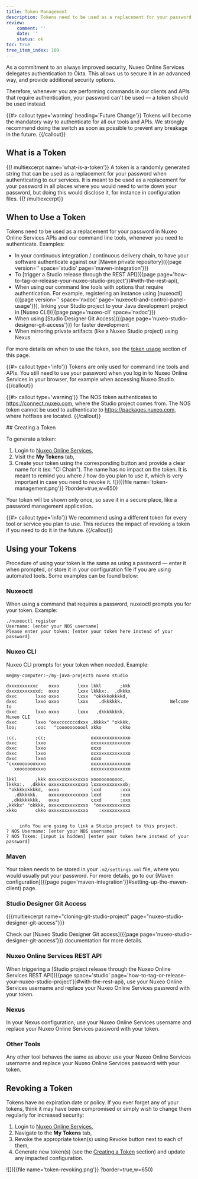 ```yaml
---
title: Token Management
description: Tokens need to be used as a replacement for your password in Nuxeo Online Services APIs and our command line tools.
review:
    comment: ''
    date: ''
    status: ok
toc: true
tree_item_index: 100
---
```


As a commitment to an always improved security, Nuxeo Online Services delegates authentication to Okta. This allows us to secure it in an advanced way, and provide additional security options.

Therefore, whenever you are performing commands in our clients and APIs that require authentication, your password can't be used — a token should be used instead.

{{#> callout type='warning' heading='Future Change'}}
Tokens will become the mandatory way to authenticate for all our tools and APIs. We strongly recommend doing the switch as soon as possible to prevent any breakage in the future.
{{/callout}}

## What is a Token

{{! multiexcerpt name='what-is-a-token'}}
A token is a randomly generated string that can be used as a replacement for your password when authenticating to our services. It is meant to be used as a replacement for your password in all places where you would need to write down your password, but doing this would disclose it, for instance in configuration files.
{{! /multiexcerpt}}

## When to Use a Token

Tokens need to be used as a replacement for your password in Nuxeo Online Services APIs and our command line tools, whenever you need to authenticate. Examples:
- In your continuous integration / continuous delivery chain, to have your software authenticate against our [Maven private repository]({{page version='' space='studio' page='maven-integration'}})
- To [trigger a Studio release through the REST API]({{page page='how-to-tag-or-release-your-nuxeo-studio-project'}}#with-the-rest-api),
- When using our command line tools with options that require authentication. For example, registering an instance using [nuxeoctl]({{page version='' space='nxdoc' page='nuxeoctl-and-control-panel-usage'}}), linking your Studio project to your Java development project in [Nuxeo CLI]({{page page='nuxeo-cli' space='nxdoc'}})
- When using [Studio Designer Git Access]({{page page='nuxeo-studio-designer-git-access'}}) for faster development
- When mirroring private artifacts (like a Nuxeo Studio project) using Nexus

For more details on when to use the token, see the <a href="#token-usage">token usage</a> section of this page.

{{#> callout type='info'}}
Tokens are only used for command line tools and APIs. You still need to use your password when you log in to Nuxeo Online Services in your browser, for example when accessing Nuxeo Studio.
{{/callout}}

{{#> callout type='warning'}}
The NOS token authenticates to https://connect.nuxeo.com, where the Studio project comes from. The NOS token cannot be used to authenticate to https://packages.nuxeo.com, where hotfixes are located.
{{/callout}}

<a name="create-token">
## Creating a Token

To generate a token:
1. Login to [Nuxeo Online Services](https://connect.nuxeo.com),
1. Visit the **My Tokens** tab,
1. Create your token using the corresponding button and provide a clear name for it (ex: "CI Chain"). The name has no impact on the token. It is meant to remind you where / how do you plan to use it, which is very important in case you need to revoke it.
![]({{file name='token-management.png'}} ?border=true,w=650)

Your token will be shown only once, so save it in a secure place, like a password management application.

{{#> callout type='info'}}
We recommend using a different token for every tool or service you plan to use. This reduces the impact of revoking a token if you need to do it in the future.
{{/callout}}

<a name="token-usage"></a>
## Using your Tokens

Procedure of using your token is the same as using a password — enter it when prompted, or store it in your configuration file if you are using automated tools. Some examples can be found below:

### Nuxeoctl

When using a command that requires a password, nuxeoctl prompts you for your token. Example:

```
./nuxeoctl register
Username: [enter your NOS username]
Please enter your token: [enter your token here instead of your password]
```

### Nuxeo CLI

Nuxeo CLI prompts for your token when needed. Example:

```
me@my-computer:~/my-java-project$ nuxeo studio

dxxxxxxxxxxc    oxxo       lxxx lkkl       ;kkk
dxxxxxxxxxxxd;  oxxo       lxxx lkkkx:.  ,dkkkx
dxxc       lxxo oxxo       lxxx  "okkkkokkkkd,
dxxc       lxxo oxxo       lxxx    .dkkkkkk.                  Welcome to
dxxc       lxxo oxxo       lxxx   ,dkkkkkkkk,                     Nuxeo CLI
dxxc       lxxo "oxxcccccccdxxx ,kkkkx" "okkkk,
loo;       :ooc   "cooooooooool xkko       ckko

:cc,       ;cc;                 oxxxxxxxxxxxxxo
dxxc       lxxo                 oxxxxxxxxxxxxxo
dxxc       lxxo                 oxxo           
dxxc       lxxo                 oxxxxxxxxxxxxxo
dxxc       lxxo                 oxxo           
"cxxoooooooxxxo                 oxxxxxxxxxxxxxo
   xoooooooxxxo                 oxxxxxxxxxxxxxo

lkkl       ;kkk oxxxxxxxxxxxxxo xooooooooooo,  
lkkkx:.  ,dkkkx oxxxxxxxxxxxxxo lxxxxxxxxxxxxb;
 "okkkkokkkkd,  oxxo            lxxd       :xxx
   .dkkkkkk.    oxxxxxxxxxxxxxo lxxd       :xxx
  ,dkkkkkkkk,   oxxo            cxxd       :xxx
,kkkkx" "okkkk, oxxxxxxxxxxxxxo  "oxxxxxxxxxxxx
xkko       ckko oxxxxxxxxxxxxxo    :xxxxxxxxxxx


     info You are going to link a Studio project to this project.
? NOS Username: [enter your NOS username]
? NOS Token: [input is hidden] [enter your token here instead of your password]
```

### Maven

Your token needs to be stored in your `.m2/settings.xml` file, where you would usually put your password. For more details, go to our [Maven configuration]({{page page='maven-integration'}}#setting-up-the-maven-client) page.

### Studio Designer Git Access

{{{multiexcerpt name="cloning-git-studio-project" page="nuxeo-studio-designer-git-access"}}}

Check our [Nuxeo Studio Designer Git access]({{page page='nuxeo-studio-designer-git-access'}}) documentation for more details.

### Nuxeo Online Services REST API

When triggering a [Studio project release through the Nuxeo Online Services REST API]({{page space='studio' page='how-to-tag-or-release-your-nuxeo-studio-project'}}#with-the-rest-api), use your Nuxeo Online Services username and replace your Nuxeo Online Services password with your token.

### Nexus

In your Nexus configuration, use your Nuxeo Online Services username and replace your Nuxeo Online Services password with your token.

### Other Tools

Any other tool behaves the same as above: use your Nuxeo Online Services username and replace your Nuxeo Online Services password with your token.

## Revoking a Token

Tokens have no expiration date or policy. If you ever forget any of your tokens, think it may have been compromised or simply wish to change them regularly for increased security:

1. Login to [Nuxeo Online Services](https://connect.nuxeo.com),
1. Navigate to the **My Tokens** tab,
1. Revoke the appropriate token(s) using Revoke button next to each of them,
1. Generate new token(s) (see the <a href="#create-token">Creating a Token</a> section) and update any impacted configuration.

![]({{file name='token-revoking.png'}} ?border=true,w=650)
